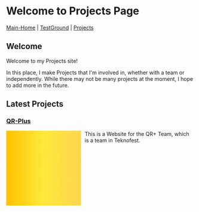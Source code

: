 # Welcome to Projects Page

[Main-Home](https://subfabula.github.io) | [TestGround](https://subfabula.github.io/SF_W/) | [Projects](https://subfabula.github.io/sf_Projects/)

## Welcome

Welcome to my Projects site!

In this place, I make Projects that I'm involved in, whether with a team or independently. While there may not be many projects at the moment, I hope to add more in the future.

## Latest Projects

### [**QR-Plus**](https://subfabula.github.io/QR-Plus/)
<img src="assets/pj_file/qr-intro.gif" width="200" style="float:left; margin-right:10px;">
This is a Website for the QR+ Team, which is a team in Teknofest.

<!-- Placeholder for dynamically generated content -->
